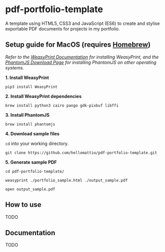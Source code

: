 # pdf-portfolio-template
A template using HTML5, CSS3 and JavaScript (ES6) to create and stylise exportable PDF documents for projects in my portfolio.

## Setup guide for MacOS (requires [Homebrew](https://brew.sh/ "Homebrew"))
*Refer to the [WeasyPrint Documentation](http://weasyprint.readthedocs.io/en/latest/install.html "WeasyPrint Documentation") for installing WeasyPrint, and the [PhantomJS Download Page](http://phantomjs.org/download.html "PhantomJS Download Page") for installing PhantomJS on other operating systems.*

**1. Install WeasyPrint**

`pip3 install WeasyPrint`

**2. Install WeasyPrint dependencies**

`brew install python3 cairo pango gdk-pixbuf libffi`

**3. Install PhantomJS**

`brew install phantomjs`

**4. Download sample files**

`cd` into your working directory.

`git clone https://github.com/hellomattio/pdf-portfolio-template.git`

**5. Generate sample PDF**

`cd pdf-portfolio-template/`

`weasyprint ./portfolio_sample.html ./output_sample.pdf`

`open output_sample.pdf`

## How to use

TODO

## Documentation

TODO

